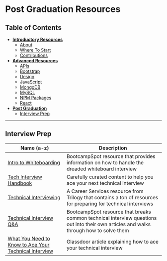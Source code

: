 # Post Graduation Resources

## **Table of Contents**

- [**Introductory Resources**](README.md#introductory-resources)
  - [About](README.md#about)
  - [Where To Start](README.md#where-to-start)
  - [Contributions](README.md#contributions)
- [**Advanced Resources**](ADVANCED.md#advanced-resources)
  - [APIs](ADVANCED.md#apis)
  - [Bootstrap](ADVANCED.md#bootstrap)
  - [Design](ADVANCED.md#design)
  - [JavaScript](ADVANCED.md#javascript)
  - [MongoDB](ADVANCED.md#mongodb)
  - [MySQL](ADVANCED.md#mysql)
  - [NPM Packages](ADVANCED.md#npm-packages)
  - [React](ADVANCED.md#react)
- [**Post Graduation**](POST-GRADUATION.md#post-graduation-resources)
  - [Interview Prep](POST-GRADUATION.md#interview-prep)

---

## **Interview Prep**

| Name (a-z)                                                                                                                                          | Description                                                                                                                            |
| --------------------------------------------------------------------------------------------------------------------------------------------------- | -------------------------------------------------------------------------------------------------------------------------------------- |
| [Intro to Whiteboarding](https://coding-bootcamp-whiteboarding-algorithms.readthedocs-hosted.com/en/latest/)                                        | BootcampSpot resource that provides information on how to handle the dreaded whiteboard interview                                      |
| [Tech Interview Handbook](https://yangshun.github.io/tech-interview-handbook/)                                                                      | Carefully curated content to help you ace your next technical interview                                                                |
| [Technical Interviewing](https://mycareerspot.org/technical-interviewing)                                                                           | A Career Services resource from Trilogy that contains a ton of resources for preparing for technical interviews                        |
| [Technical Interview Q&A](https://coding-bootcamp-whiteboarding-algorithms.readthedocs-hosted.com/en/latest/modules/technical-interview-questions/) | BootcampSpot resource that breaks common technical interview questions out into their own articles and walks through how to solve them |
| [What You Need to Know to Ace Your Technical Interview](https://www.glassdoor.com/blog/technical-interview-tips/)                                   | Glassdoor article explaining how to ace your technical interview                                                                       |
